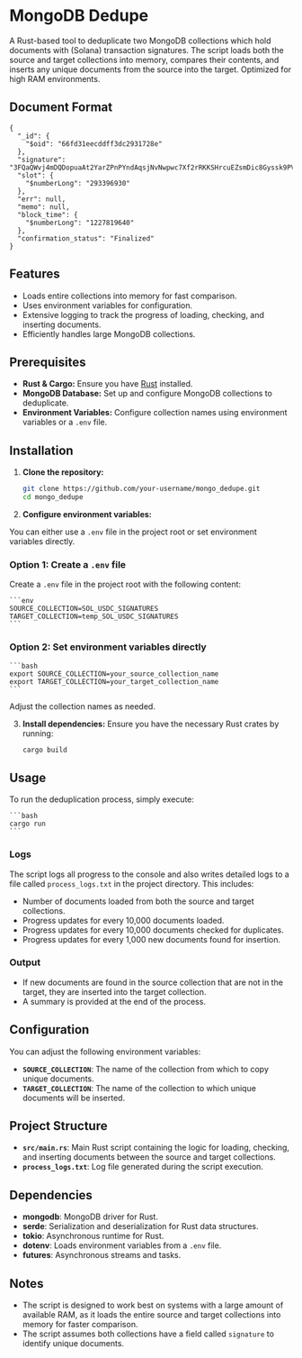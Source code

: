 # MongoDB Dedupe

A Rust-based tool to deduplicate two MongoDB collections which hold documents with (Solana) transaction signatures. The script loads both the source and target collections into memory, compares their contents, and inserts any unique documents from the source into the target. Optimized for high RAM environments.

## Document Format

```
{
  "_id": {
    "$oid": "66fd31eecddff3dc2931728e"
  },
  "signature": "3FQaQWvj4mDQDopuaAt2YarZPnPYndAqsjNvNwpwc7Xf2rRKKSHrcuEZsmDic8Gyssk9PVTydZSKyxc7XYf6451k",
  "slot": {
    "$numberLong": "293396930"
  },
  "err": null,
  "memo": null,
  "block_time": {
    "$numberLong": "1227819640"
  },
  "confirmation_status": "Finalized"
}
```

## Features

- Loads entire collections into memory for fast comparison.
- Uses environment variables for configuration.
- Extensive logging to track the progress of loading, checking, and inserting documents.
- Efficiently handles large MongoDB collections.

## Prerequisites

- **Rust & Cargo:** Ensure you have [Rust](https://www.rust-lang.org/tools/install) installed.
- **MongoDB Database:** Set up and configure MongoDB collections to deduplicate.
- **Environment Variables:** Configure collection names using environment variables or a `.env` file.

## Installation

1. **Clone the repository:**
    ```bash
    git clone https://github.com/your-username/mongo_dedupe.git
    cd mongo_dedupe
    ```

2. **Configure environment variables:**

You can either use a `.env` file in the project root or set environment variables directly.

### Option 1: Create a `.env` file
Create a `.env` file in the project root with the following content:

    ```env
    SOURCE_COLLECTION=SOL_USDC_SIGNATURES
    TARGET_COLLECTION=temp_SOL_USDC_SIGNATURES
    ```

### Option 2: Set environment variables directly

    ```bash
    export SOURCE_COLLECTION=your_source_collection_name
    export TARGET_COLLECTION=your_target_collection_name
    ``` 

Adjust the collection names as needed.

3. **Install dependencies:** Ensure you have the necessary Rust crates by running:

    ```bash
    cargo build
    ```

## Usage

To run the deduplication process, simply execute:

    ```bash
    cargo run
    ```

### Logs

The script logs all progress to the console and also writes detailed logs to a file called `process_logs.txt` in the project directory. This includes:

- Number of documents loaded from both the source and target collections.
- Progress updates for every 10,000 documents loaded.
- Progress updates for every 10,000 documents checked for duplicates.
- Progress updates for every 1,000 new documents found for insertion.

### Output

- If new documents are found in the source collection that are not in the target, they are inserted into the target collection.
- A summary is provided at the end of the process.

## Configuration

You can adjust the following environment variables:

- **`SOURCE_COLLECTION`**: The name of the collection from which to copy unique documents.
- **`TARGET_COLLECTION`**: The name of the collection to which unique documents will be inserted.

## Project Structure

- **`src/main.rs`**: Main Rust script containing the logic for loading, checking, and inserting documents between the source and target collections.
- **`process_logs.txt`**: Log file generated during the script execution.

## Dependencies

- **mongodb**: MongoDB driver for Rust.
- **serde**: Serialization and deserialization for Rust data structures.
- **tokio**: Asynchronous runtime for Rust.
- **dotenv**: Loads environment variables from a `.env` file.
- **futures**: Asynchronous streams and tasks.

## Notes

- The script is designed to work best on systems with a large amount of available RAM, as it loads the entire source and target collections into memory for faster comparison.
- The script assumes both collections have a field called `signature` to identify unique documents.

